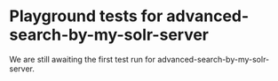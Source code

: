 # Playground tests for advanced-search-by-my-solr-server
We are still awaiting the first test run for advanced-search-by-my-solr-server.
